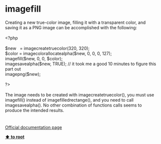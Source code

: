 # imagefill




<div class="phpcode"><span class="html">
Creating a new true-color image, filling it with a transparent color, and saving it as a PNG image can be accomplished with the following:<br><br><span class="default">&lt;?php<br><br>$new&#xA0;&#xA0; </span><span class="keyword">= </span><span class="default">imagecreatetruecolor</span><span class="keyword">(</span><span class="default">320</span><span class="keyword">, </span><span class="default">320</span><span class="keyword">);<br></span><span class="default">$color </span><span class="keyword">= </span><span class="default">imagecolorallocatealpha</span><span class="keyword">(</span><span class="default">$new</span><span class="keyword">, </span><span class="default">0</span><span class="keyword">, </span><span class="default">0</span><span class="keyword">, </span><span class="default">0</span><span class="keyword">, </span><span class="default">127</span><span class="keyword">);<br></span><span class="default">imagefill</span><span class="keyword">(</span><span class="default">$new</span><span class="keyword">, </span><span class="default">0</span><span class="keyword">, </span><span class="default">0</span><span class="keyword">, </span><span class="default">$color</span><span class="keyword">);<br></span><span class="default">imagesavealpha</span><span class="keyword">(</span><span class="default">$new</span><span class="keyword">, </span><span class="default">TRUE</span><span class="keyword">); </span><span class="comment">// it took me a good 10 minutes to figure this part out<br></span><span class="default">imagepng</span><span class="keyword">(</span><span class="default">$new</span><span class="keyword">);<br><br></span><span class="default">?&gt;<br></span><br>The image needs to be created with imagecreatetruecolor(), you must use imagefill() instead of imagefilledrectange(), and you need to call imagesavealpha(). No other combination of functions calls seems to produce the intended results.</span>
</div>
  

#

[Official documentation page](https://www.php.net/manual/en/function.imagefill.php)

**[⬆ to root](/)**